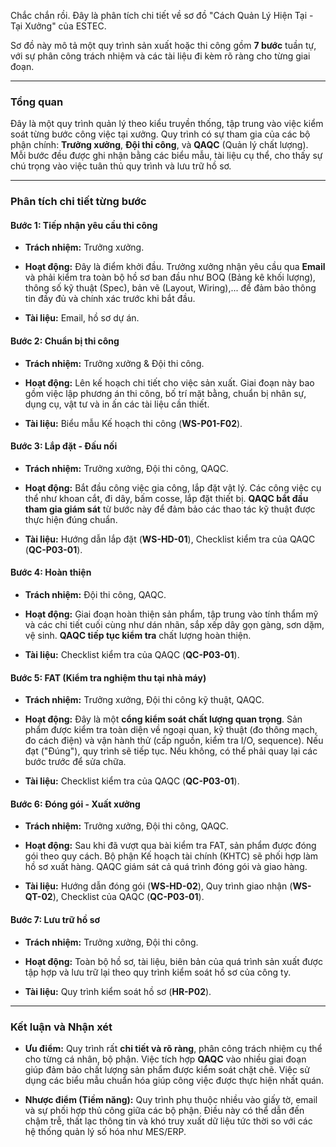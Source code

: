 Chắc chắn rồi. Đây là phân tích chi tiết về sơ đồ "Cách Quản Lý Hiện Tại - Tại Xưởng" của ESTEC.

Sơ đồ này mô tả một quy trình sản xuất hoặc thi công gồm **7 bước** tuần tự, với sự phân công trách nhiệm và các tài liệu đi kèm rõ ràng cho từng giai đoạn.

---

### **Tổng quan**

Đây là một quy trình quản lý theo kiểu truyền thống, tập trung vào việc kiểm soát từng bước công việc tại xưởng. Quy trình có sự tham gia của các bộ phận chính: **Trưởng xưởng**, **Đội thi công**, và **QAQC** (Quản lý chất lượng). Mỗi bước đều được ghi nhận bằng các biểu mẫu, tài liệu cụ thể, cho thấy sự chú trọng vào việc tuân thủ quy trình và lưu trữ hồ sơ.

---

### **Phân tích chi tiết từng bước**

#### **Bước 1: Tiếp nhận yêu cầu thi công**

- **Trách nhiệm:** Trưởng xưởng.
    
- **Hoạt động:** Đây là điểm khởi đầu. Trưởng xưởng nhận yêu cầu qua **Email** và phải kiểm tra toàn bộ hồ sơ ban đầu như BOQ (Bảng kê khối lượng), thông số kỹ thuật (Spec), bản vẽ (Layout, Wiring),... để đảm bảo thông tin đầy đủ và chính xác trước khi bắt đầu.
    
- **Tài liệu:** Email, hồ sơ dự án.
    

#### **Bước 2: Chuẩn bị thi công**

- **Trách nhiệm:** Trưởng xưởng & Đội thi công.
    
- **Hoạt động:** Lên kế hoạch chi tiết cho việc sản xuất. Giai đoạn này bao gồm việc lập phương án thi công, bố trí mặt bằng, chuẩn bị nhân sự, dụng cụ, vật tư và in ấn các tài liệu cần thiết.
    
- **Tài liệu:** Biểu mẫu Kế hoạch thi công (**WS-P01-F02**).
    

#### **Bước 3: Lắp đặt - Đấu nối**

- **Trách nhiệm:** Trưởng xưởng, Đội thi công, QAQC.
    
- **Hoạt động:** Bắt đầu công việc gia công, lắp đặt vật lý. Các công việc cụ thể như khoan cắt, đi dây, bấm cosse, lắp đặt thiết bị. **QAQC bắt đầu tham gia giám sát** từ bước này để đảm bảo các thao tác kỹ thuật được thực hiện đúng chuẩn.
    
- **Tài liệu:** Hướng dẫn lắp đặt (**WS-HD-01**), Checklist kiểm tra của QAQC (**QC-P03-01**).
    

#### **Bước 4: Hoàn thiện**

- **Trách nhiệm:** Đội thi công, QAQC.
    
- **Hoạt động:** Giai đoạn hoàn thiện sản phẩm, tập trung vào tính thẩm mỹ và các chi tiết cuối cùng như dán nhãn, sắp xếp dây gọn gàng, sơn dặm, vệ sinh. **QAQC tiếp tục kiểm tra** chất lượng hoàn thiện.
    
- **Tài liệu:** Checklist kiểm tra của QAQC (**QC-P03-01**).
    

#### **Bước 5: FAT (Kiểm tra nghiệm thu tại nhà máy)**

- **Trách nhiệm:** Trưởng xưởng, Đội thi công kỹ thuật, QAQC.
    
- **Hoạt động:** Đây là một **cổng kiểm soát chất lượng quan trọng**. Sản phẩm được kiểm tra toàn diện về ngoại quan, kỹ thuật (đo thông mạch, đo cách điện) và vận hành thử (cấp nguồn, kiểm tra I/O, sequence). Nếu đạt ("Đúng"), quy trình sẽ tiếp tục. Nếu không, có thể phải quay lại các bước trước để sửa chữa.
    
- **Tài liệu:** Checklist kiểm tra của QAQC (**QC-P03-01**).
    

#### **Bước 6: Đóng gói - Xuất xưởng**

- **Trách nhiệm:** Trưởng xưởng, Đội thi công, QAQC.
    
- **Hoạt động:** Sau khi đã vượt qua bài kiểm tra FAT, sản phẩm được đóng gói theo quy cách. Bộ phận Kế hoạch tài chính (KHTC) sẽ phối hợp làm hồ sơ xuất hàng. QAQC giám sát cả quá trình đóng gói và giao hàng.
    
- **Tài liệu:** Hướng dẫn đóng gói (**WS-HD-02**), Quy trình giao nhận (**WS-QT-02**), Checklist của QAQC (**QC-P03-01**).
    

#### **Bước 7: Lưu trữ hồ sơ**

- **Trách nhiệm:** Trưởng xưởng, Đội thi công.
    
- **Hoạt động:** Toàn bộ hồ sơ, tài liệu, biên bản của quá trình sản xuất được tập hợp và lưu trữ lại theo quy trình kiểm soát hồ sơ của công ty.
    
- **Tài liệu:** Quy trình kiểm soát hồ sơ (**HR-P02**).
    

---

### **Kết luận và Nhận xét**

- **Ưu điểm:** Quy trình rất **chi tiết và rõ ràng**, phân công trách nhiệm cụ thể cho từng cá nhân, bộ phận. Việc tích hợp **QAQC** vào nhiều giai đoạn giúp đảm bảo chất lượng sản phẩm được kiểm soát chặt chẽ. Việc sử dụng các biểu mẫu chuẩn hóa giúp công việc được thực hiện nhất quán.
    
- **Nhược điểm (Tiềm năng):** Quy trình phụ thuộc nhiều vào giấy tờ, email và sự phối hợp thủ công giữa các bộ phận. Điều này có thể dẫn đến chậm trễ, thất lạc thông tin và khó truy xuất dữ liệu tức thời so với các hệ thống quản lý số hóa như MES/ERP.